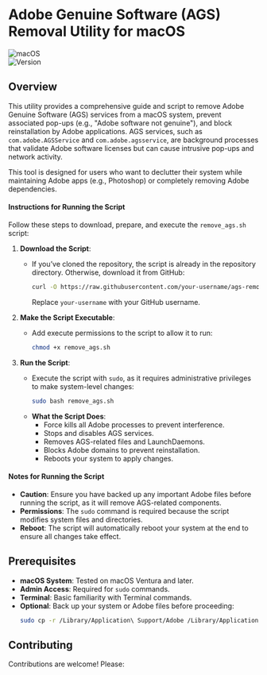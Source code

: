 # Adobe Genuine Software (AGS) Removal Utility for macOS

![macOS](https://img.shields.io/badge/platform-macOS-lightgrey.svg)  
![Version](https://img.shields.io/badge/version-1.0.0-green.svg)

## Overview

This utility provides a comprehensive guide and script to remove Adobe 
Genuine Software (AGS) services from a macOS system, prevent associated 
pop-ups (e.g., "Adobe software not genuine"), and block reinstallation by 
Adobe applications. AGS services, such as `com.adobe.AGSService` and 
`com.adobe.agsservice`, are background processes that validate Adobe 
software licenses but can cause intrusive pop-ups and network activity.

This tool is designed for users who want to declutter their system while 
maintaining Adobe apps (e.g., Photoshop) or completely removing Adobe 
dependencies.

#### Instructions for Running the Script

Follow these steps to download, prepare, and execute the `remove_ags.sh` script:

1. **Download the Script**:
   - If you’ve cloned the repository, the script is already in the repository directory. Otherwise, download it from GitHub:
     ```bash
     curl -O https://raw.githubusercontent.com/your-username/ags-removal-utility/main/remove_ags.sh
     ```
     Replace `your-username` with your GitHub username.

2. **Make the Script Executable**:
   - Add execute permissions to the script to allow it to run:
     ```bash
     chmod +x remove_ags.sh
     ```

3. **Run the Script**:
   - Execute the script with `sudo`, as it requires administrative privileges to make system-level changes:
     ```bash
     sudo bash remove_ags.sh
     ```
   - **What the Script Does**:
     - Force kills all Adobe processes to prevent interference.
     - Stops and disables AGS services.
     - Removes AGS-related files and LaunchDaemons.
     - Blocks Adobe domains to prevent reinstallation.
     - Reboots your system to apply changes.

#### Notes for Running the Script

- **Caution**: Ensure you have backed up any important Adobe files before running the script, as it will remove AGS-related components.
- **Permissions**: The `sudo` command is required because the script modifies system files and directories.
- **Reboot**: The script will automatically reboot your system at the end to ensure all changes take effect.

## Prerequisites

- **macOS System**: Tested on macOS Ventura and later.
- **Admin Access**: Required for `sudo` commands.
- **Terminal**: Basic familiarity with Terminal commands.
- **Optional**: Back up your system or Adobe files before proceeding:
  ```bash
  sudo cp -r /Library/Application\ Support/Adobe /Library/Application\ Support/Adobe_Backup

## Contributing

Contributions are welcome! Please:
